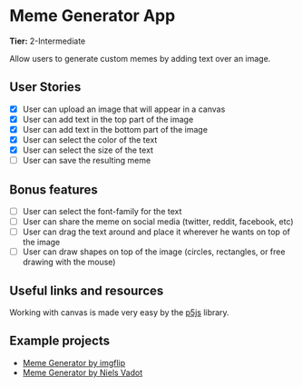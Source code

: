 # Meme Generator App

**Tier:** 2-Intermediate

Allow users to generate custom memes by adding text over an image.

## User Stories

-   [x] User can upload an image that will appear in a canvas
-   [x] User can add text in the top part of the image
-   [x] User can add text in the bottom part of the image
-   [x] User can select the color of the text
-   [x] User can select the size of the text
-   [ ] User can save the resulting meme

## Bonus features

-   [ ] User can select the font-family for the text
-   [ ] User can share the meme on social media (twitter, reddit, facebook, etc)
-   [ ] User can drag the text around and place it wherever he wants on top of the image
-   [ ] User can draw shapes on top of the image (circles, rectangles, or free drawing with the mouse)

## Useful links and resources

Working with canvas is made very easy by the [p5js](http://p5js.org/) library.

## Example projects

-   [Meme Generator by imgflip](https://imgflip.com/memegenerator)
-   [Meme Generator by Niels Vadot](https://codepen.io/ninivert/pen/BpLKRx)